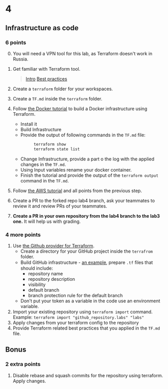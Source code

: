 # 4

## Infrastructure as code

### 6 points

0. You will need a VPN tool for this lab, as Terraform doesn't work in Russia.

1. Get familiar with Terraform tool.
   > [Intro](https://www.terraform.io/intro/index.html)
   > [Best practices](https://www.terraform.io/docs/cloud/guides/recommended-practices/index.html)
2. Create a `terraform` folder for your workspaces.
3. Create a `TF.md` inside the `terraform` folder.
4. Follow [the Docker tutorial](https://learn.hashicorp.com/collections/terraform/docker-get-started) to build a Docker infrastructure using Terraform.
   * Install it
   * Build Infrastructure
   * Provide the output of following commands in the `TF.md` file:
   ```sh
            terraform show
            terraform state list
   ```
   *  Change Infrastructure, provide a part o the log with the applied changes in the `TF.md`.
   *  Using Input variables rename your docker container.
   *  Finish the tutorial and provide the output of the `terraform output` command in the `TF.md`.

5. Follow [the AWS tutorial](https://learn.hashicorp.com/tutorials/terraform/aws-build?in=terraform/aws-get-started) and all points from the previous step.
6. Create a PR to the forked repo lab4 branch, ask your teammates to review it and review PRs of your teammates.
7. **Create a PR in your own repository from the lab4 branch to the lab3 one.** It will help us with grading.

### 4 more points

1. Use [the Github provider for Terraform](https://registry.terraform.io/providers/integrations/github/latest/docs).
   * Create a directory for your GitHub project inside the `terrafrom` folder.
   * Build GitHub infrastructure - [an example](https://dev.to/pwd9000/manage-and-maintain-github-with-terraform-2k86), prepare `.tf` ﬁles that should include:
       * repository name
       * repository description
       * visibility
       * default branch
       * branch protection rule for the default branch
   * Don't put your token as a variable in the code use an environment variable.
2. Import your existing repository using `terraform import` command. Example: `terraform import "github_repository.labs" "labs"`
3. Apply changes from your terraform config to the repository
4.  Provide Terraform related best practices that you applied in the `TF.md` file.

## Bonus

### 2 extra points

1. Disable rebase and squash commits for the repository using terraform. Apply changes.
